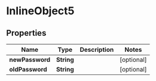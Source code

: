 

# InlineObject5

## Properties

Name | Type | Description | Notes
------------ | ------------- | ------------- | -------------
**newPassword** | **String** |  |  [optional]
**oldPassword** | **String** |  |  [optional]



